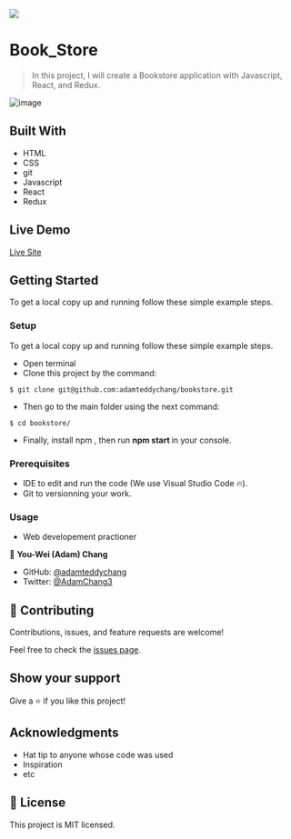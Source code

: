 ![](https://img.shields.io/badge/Microverse-blueviolet)

# Book_Store

> In this project, I  will create a Bookstore application with Javascript, React, and Redux.

![image](https://user-images.githubusercontent.com/63560332/145591706-e48882e7-a4df-4967-a4b9-2a91b980161a.png)


## Built With

- HTML
- CSS
- git
- Javascript
- React
- Redux


## Live Demo


[Live Site](https://adamteddychang-bookstore.netlify.app/)

## Getting Started


To get a local copy up and running follow these simple example steps.



### Setup

To get a local copy up and running follow these simple example steps.
- Open terminal
- Clone this project by the command: 

```
$ git clone git@github.com:adamteddychang/bookstore.git
```

- Then go to the main folder using the next command:

```
$ cd bookstore/
```

- Finally, install npm , then run <b> npm start </b> in your console.

### Prerequisites

- IDE to edit and run the code (We use Visual Studio Code 🔥).
- Git to versionning your work.


### Usage

- Web developement practioner



👤 **You-Wei (Adam) Chang**

- GitHub: [@adamteddychang](https://github.com/adamteddychang)
- Twitter: [@AdamChang3](https://twitter.com/AdamChang3)





## 🤝 Contributing

Contributions, issues, and feature requests are welcome!

Feel free to check the [issues page](../../issues/).

## Show your support

Give a ⭐️ if you like this project!

## Acknowledgments

- Hat tip to anyone whose code was used
- Inspiration
- etc

## 📝 License

This project is MIT licensed.
